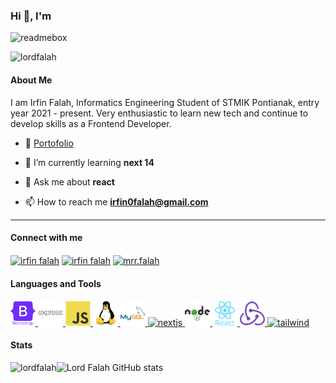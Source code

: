 ### Hi 👋, I'm

![readmebox](https://github.com/lordfalah/lordfalah/assets/63539071/41a6bd00-9625-4450-9050-71f3cb7b26ea)

<p align="left"> <img src="https://komarev.com/ghpvc/?username=lordfalah&label=Profile%20views&color=0e75b6&style=flat" alt="lordfalah" /> </p>

#### About Me
I am Irfin Falah, Informatics Engineering Student of STMIK Pontianak, entry year 2021 - present. Very enthusiastic to learn new tech and continue to develop skills as a Frontend Developer.

- 👾 [Portofolio](https://portofolio-lyart-six.vercel.app/)

- 🌱 I’m currently learning **next 14**

- 💬 Ask me about **react**

- 📫 How to reach me **irfin0falah@gmail.com**

---

#### Connect with me
<p align="left">
<a href="https://linkedin.com/in/irfin falah" target="blank"><img align="center" src="https://raw.githubusercontent.com/rahuldkjain/github-profile-readme-generator/master/src/images/icons/Social/linked-in-alt.svg" alt="irfin falah" height="30" width="40" /></a>
<a href="https://fb.com/irfin falah" target="blank"><img align="center" src="https://raw.githubusercontent.com/rahuldkjain/github-profile-readme-generator/master/src/images/icons/Social/facebook.svg" alt="irfin falah" height="30" width="40" /></a>
<a href="https://instagram.com/mrr.falah" target="blank"><img align="center" src="https://raw.githubusercontent.com/rahuldkjain/github-profile-readme-generator/master/src/images/icons/Social/instagram.svg" alt="mrr.falah" height="30" width="40" /></a>
</p>

#### Languages and Tools
<p align="left"> <a href="https://getbootstrap.com" target="_blank" rel="noreferrer"> <img src="https://raw.githubusercontent.com/devicons/devicon/master/icons/bootstrap/bootstrap-plain-wordmark.svg" alt="bootstrap" width="40" height="40"/> </a> <a href="https://expressjs.com" target="_blank" rel="noreferrer"> <img src="https://raw.githubusercontent.com/devicons/devicon/master/icons/express/express-original-wordmark.svg" alt="express" width="40" height="40"/> </a> <a href="https://developer.mozilla.org/en-US/docs/Web/JavaScript" target="_blank" rel="noreferrer"> <img src="https://raw.githubusercontent.com/devicons/devicon/master/icons/javascript/javascript-original.svg" alt="javascript" width="40" height="40"/> </a> <a href="https://www.linux.org/" target="_blank" rel="noreferrer"> <img src="https://raw.githubusercontent.com/devicons/devicon/master/icons/linux/linux-original.svg" alt="linux" width="40" height="40"/> </a> <a href="https://www.mysql.com/" target="_blank" rel="noreferrer"> <img src="https://raw.githubusercontent.com/devicons/devicon/master/icons/mysql/mysql-original-wordmark.svg" alt="mysql" width="40" height="40"/> </a> <a href="https://nextjs.org/" target="_blank" rel="noreferrer"> <img src="https://cdn.worldvectorlogo.com/logos/nextjs-2.svg" alt="nextjs" width="40" height="40"/> </a> <a href="https://nodejs.org" target="_blank" rel="noreferrer"> <img src="https://raw.githubusercontent.com/devicons/devicon/master/icons/nodejs/nodejs-original-wordmark.svg" alt="nodejs" width="40" height="40"/> </a> <a href="https://reactjs.org/" target="_blank" rel="noreferrer"> <img src="https://raw.githubusercontent.com/devicons/devicon/master/icons/react/react-original-wordmark.svg" alt="react" width="40" height="40"/> </a> <a href="https://redux.js.org" target="_blank" rel="noreferrer"> <img src="https://raw.githubusercontent.com/devicons/devicon/master/icons/redux/redux-original.svg" alt="redux" width="40" height="40"/> </a> <a href="https://tailwindcss.com/" target="_blank" rel="noreferrer"> <img src="https://www.vectorlogo.zone/logos/tailwindcss/tailwindcss-icon.svg" alt="tailwind" width="40" height="40"/> </a> </p>


#### Stats
<p><img align="left" src="https://github-readme-stats.vercel.app/api/top-langs?username=lordfalah&show_icons=true&theme=dracula&locale=en&layout=compact" alt="lordfalah" /></p>

![Lord Falah GitHub stats](https://github-readme-stats.vercel.app/api?username=lordfalah&show_icons=true&theme=dracula)
